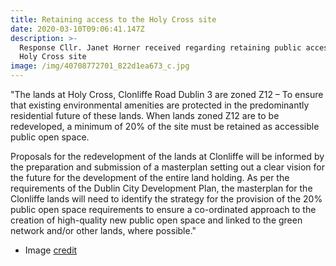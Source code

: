 ```yaml
---
title: Retaining access to the Holy Cross site
date: 2020-03-10T09:06:41.147Z
description: >-
  Response Cllr. Janet Horner received regarding retaining public access to the
  Holy Cross site
image: /img/40708772701_822d1ea673_c.jpg
---
```

"The lands at Holy Cross, Clonliffe Road Dublin 3 are zoned Z12 – To ensure that existing environmental amenities are protected in the predominantly residential future of these lands.   When lands zoned Z12 are to be redeveloped, a minimum of 20% of the site must be retained as accessible public open space.

Proposals for the redevelopment of the lands at Clonliffe will be informed by the preparation and submission of a masterplan setting out a clear vision for the future for the development of the entire land holding.  As per the requirements of the Dublin City Development Plan, the masterplan for the Clonliffe lands will need to identify the strategy for the provision of the 20% public open space requirements to ensure a co-ordinated approach to the creation of high-quality new public open space and linked to the green network and/or other lands, where possible."



* Image [credit](https://www.flickr.com/photos/infomatique/40708772701)
